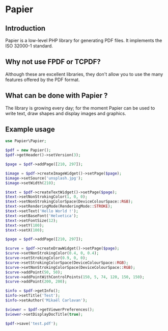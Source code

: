 # Papier

## Introduction
Papier is a low-level PHP library for generating PDF files. It implements the ISO 32000-1 standard.

## Why not use FPDF or TCPDF?
Although these are excellent libraries, they don't allow you to use the many features offered by the PDF format.

## What can be done with Papier ?
The library is growing every day; for the moment Papier can be used to write text, draw shapes and display images and graphics.

## Example usage
```php
use Papier\Papier;

$pdf = new Papier();
$pdf->getHeader()->setVersion(3);

$page = $pdf->addPage([210, 297]);

$image = $pdf->createImageWidget()->setPage($page);
$image->setSource('unsplash.jpg');
$image->setWidth(210);

$text = $pdf->createTextWidget()->setPage($page);
$text->setNonStrokingColor(1, 0, 0);
$text->setNonStrokingColorSpace(DeviceColourSpace::RGB);
$text->setRenderingMode(RenderingMode::STROKE);
$text->setText('Hello World !');
$text->setBaseFont('Helvetica');
$text->setFontSize(12);
$text->setY(100);
$text->setX(100);

$page = $pdf->addPage([210, 297]);

$curve = $pdf->createDrawWidget()->setPage($page);
$curve->setNonStrokingColor(0.4, 0, 0.4);
$curve->setStrokingColor(0.9, 0, 0);
$curve->setStrokingColorSpace(DeviceColourSpace::RGB);
$curve->setNonStrokingColorSpace(DeviceColourSpace::RGB);
$curve->addPoint(50, 50);
$curve->addPointWithControlPoints(150, 5, 74, 120, 150, 150);
$curve->addPoint(200, 200);

$info = $pdf->getInfo();
$info->setTitle('Test');
$info->setAuthor('Mikaël Carlavan');

$viewer = $pdf->getViewerPreferences();
$viewer->setDisplayDocTitle(true);

$pdf->save('test.pdf');
```

